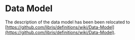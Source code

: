 Data Model
===========

The description of the data model has been been relocated to [https://github.com/libris/definitions/wiki/Data-Model](https://github.com/libris/definitions/wiki/Data-Model).